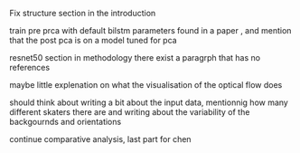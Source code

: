 Fix structure section in the introduction


train pre prca with default bilstm parameters found in a paper , and mention that the post pca is on a model tuned for pca


resnet50 section in methodology there exist a paragrph that has no references



maybe little explenation on what the visualisation of the optical flow does

should think about writing a bit about the input data, mentionnig how many different skaters there are and writing about the variability of the backgournds and orientations

continue comparative analysis, last part for chen